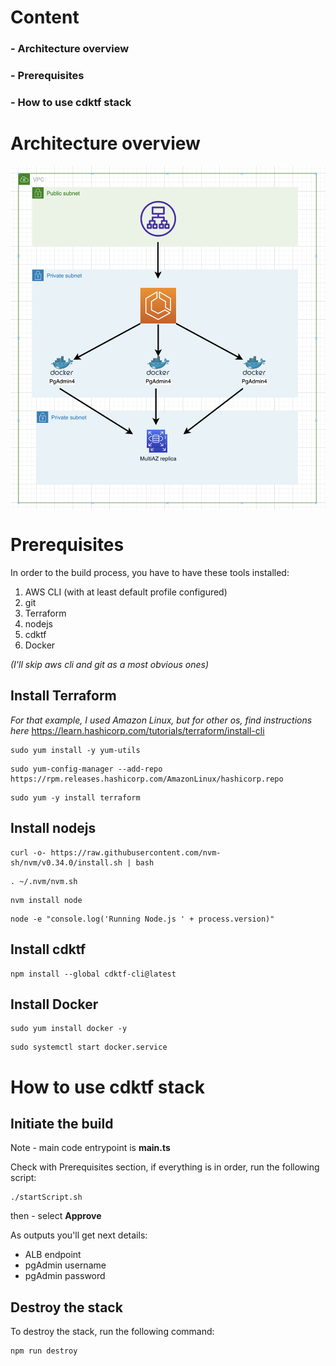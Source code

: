 # Content

### - Architecture overview
### - Prerequisites
### - How to use cdktf stack

# Architecture overview

<img src="architecture.png" 
        alt="Picture" 
        width="600" 
        style="display: block; margin: 0 auto" />

# Prerequisites

In order to the build process, you have to have these tools installed:

1. AWS CLI (with at least default profile configured)
2. git
3. Terraform
4. nodejs
5. cdktf
6. Docker

*(I'll skip aws cli and git as a most obvious ones)*

## Install Terraform
*For that example, I used Amazon Linux, but for other os, find instructions here*
https://learn.hashicorp.com/tutorials/terraform/install-cli
```
sudo yum install -y yum-utils
```
```
sudo yum-config-manager --add-repo https://rpm.releases.hashicorp.com/AmazonLinux/hashicorp.repo
```
```
sudo yum -y install terraform
```

## Install nodejs

```
curl -o- https://raw.githubusercontent.com/nvm-sh/nvm/v0.34.0/install.sh | bash
```
```
. ~/.nvm/nvm.sh
```
```
nvm install node
```
```
node -e "console.log('Running Node.js ' + process.version)"
```

## Install cdktf

```
npm install --global cdktf-cli@latest
```

## Install Docker

```
sudo yum install docker -y
```
```
sudo systemctl start docker.service
```


# How to use cdktf stack

## Initiate the build

Note - main code entrypoint is **main.ts**

Check with Prerequisites section, if everything is in order, run the following script:
```
./startScript.sh
```
then - select **Approve**

As outputs you'll get next details:
- ALB endpoint
- pgAdmin username
- pgAdmin password

## Destroy the stack
To destroy the stack, run the following command:
```
npm run destroy
```
